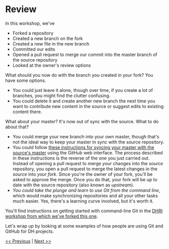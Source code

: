 # Review

In this workshop, we've

- Forked a repository
- Created a new branch on the fork
- Created a new file in the new branch 
- Committed our edits
- Opened a pull request to merge our commit into the master branch of the source repository
- Looked at the owner's review options

What should you now do with the branch you created in your fork? You have some options.

- You could just leave it alone, though over time, if you create a lot of branches, you might find the clutter confusing.
- You could delete it and create another new branch the next time you want to contribute new content in the source or suggest edits to existing content there.

What about your master? It's now out of sync with the source. What to do about that?

- You could merge your new branch into your own master, though that's not the ideal way to keep your master in sync with the source repository.
- You could follow [these instructions for syncing your master with the source's master](https://www.sitepoint.com/quick-tip-sync-your-fork-with-the-original-without-the-cli/) using the GitHub web interface. The process described in these instructions is the reverse of the one you just carried out. Instead of opening a pull request to merge *your* changes into the *source* repository, you open a pull request to merge the latest changes in the *source* into *your fork*. Since you're the owner of your fork, you'll be asked to approve the merge. Once you do that, your fork will be up to date with the source repository (also known as *upstream*).
- *You could take the plunge and learn to use Git from the command line*, which would make synchronizing repositories and all your other tasks much easier. Yes, there's a learning curve involved, but it's worth it.

You'll find instructions on getting started with command-line Git in the [DHRI workshop from which we've forked this one](https://github.com/DHRI-Curriculum/git).

Let's wrap up by looking at some examples of how people are using Git and GitHub for DH projects.

[<< Previous](reviewpull.md) | [Next >>](dhexamples.md)
